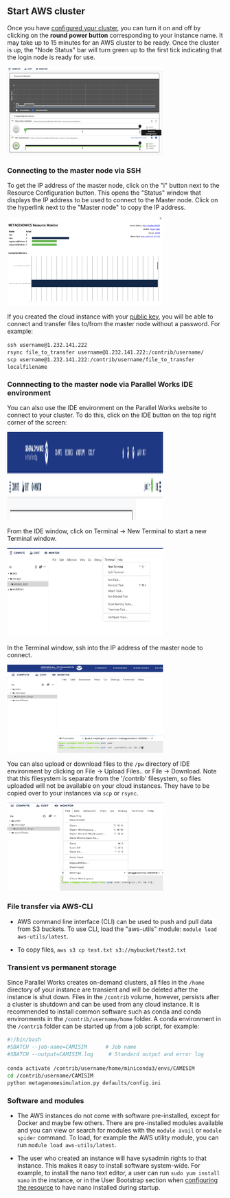 ## Start AWS cluster

Once you have [configured your cluster](https://github.com/shenjean/cloud-classroom/blob/main/PW/configure.MD), you can turn it on and off by clicking on the <b>round power button</b> corresponding to your instance name. It may take up to 15 minutes for an AWS cluster to be ready. Once the cluster is up, the "Node Status" bar will turn green up to the first tick indicating that the login node is ready for use. 

<img src="media/Gear.png" style="width:3.77778in;height:2.13889in" alt="Resource configuration on Parallel Work's Compute page" />

### Connecting to the master node via SSH
To get the IP address of the master node, click on the "i" button next to the Resource Configuration button. This opens the "Status" window that displays the IP address to be used to connect to the Master node. Click on the hyperlink next to the "Master node" to copy the IP address.

<img src="media/Info.png" style="width:3.77778in;height:2.13889in" alt="Status window" />

If you created the cloud instance with your [public key](https://github.com/shenjean/cloud-classroom/blob/main/PW/keygen.MD), you will be able to connect and transfer files to/from the master node without a password. For example:

`ssh username@1.232.141.222`
<br>
`rsync file_to_transfer username@1.232.141.222:/contrib/username/`
<br>
`scp username@1.232.141.222:/contrib/username/file_to_transfer localfilename`

### Connnecting to the master node via Parallel Works IDE environment

You can also use the IDE environment on the Parallel Works website to connect to your cluster. To do this, click on the IDE button on the top right corner of the screen:

<img src="media/IDE.png" style="width:3.77778in;height:2.13889in" alt="IDE button" />

From the IDE window, click on Terminal -> New Terminal to start a new Terminal window.

<img src="media/Terminal.png" style="width:3.77778in;height:2.13889in" alt="Terminal window"/>

In the Terminal window, ssh into the IP address of the master node to connect. 

<img src="media/SSH.png" style="width:3.77778in;height:2.13889in" alt="SSH command"/>

You can also upload or download files to the `/pw` directory of IDE environment by clicking on File -> Upload Files.. or File -> Download. Note that this filesystem is separate from the '/contrib' filesystem, so files uploaded will not be available on your cloud instances. They have to be copied over to your instances via `scp` or `rsync`.

<img src="media/File.png" style="width:3.77778in;height:2.13889in" alt="SSH command"/>

### File transfer via AWS-CLI

* AWS command line interface (CLI) can be used to push and pull data from S3 buckets. To use CLI, load the "aws-utils" module: `module load aws-utils/latest`.

* To copy files, `aws s3 cp test.txt s3://mybucket/test2.txt`

### Transient vs permanent storage

Since Parallel Works creates on-demand clusters, all files in the `/home` directory of your instance are transient and will be deleted after the instance is shut down. Files in the `/contrib` volume, however, persists after a cluster is shutdown and can be used from any cloud instance. It is recommended to install common software such as conda and conda environments in the `/contrib/username/home` folder. A conda environment in the `/contrib` folder can be started up from a job script, for example:

```sh
#!/bin/bash
#SBATCH --job-name=CAMISIM      # Job name 
#SBATCH --output=CAMISIM.log     # Standard output and error log    

conda activate /contrib/username/home/miniconda3/envs/CAMISIM
cd /contrib/username/CAMISIM
python metagenomesimulation.py defaults/config.ini
```

### Software and modules

* The AWS instances do not come with software pre-installed, except for Docker and maybe few others. There are pre-installed modules available and you can view or search for modules with the `module avail` or `module spider` command. To load, for example the AWS utility module, you can run `module load aws-utils/latest`.

* The user who created an instance will have sysadmin rights to that instance. This makes it easy to install software system-wide. For example, to install the nano text editor, a user can run `sudo yum install nano` in the instance, or in the User Bootstrap section when [configuring the resource](https://github.com/shenjean/cloud-classroom/blob/main/PW/configure.MD) to have nano installed during startup.
